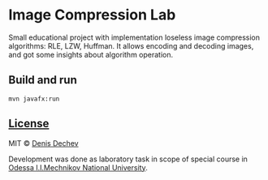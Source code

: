 # Image Compression Lab
Small educational project with implementation loseless image compression algorithms: RLE, LZW, Huffman. 
It allows encoding and decoding images, and got some insights about algorithm operation. 

## Build and run

`mvn javafx:run`

## [License](LICENSE.md)
MIT © [Denis Dechev](https://github.com/dendec)

Development was done as laboratory task in scope of special course in [Odessa I.I.Mechnikov National University](http://onu.edu.ua/en/).